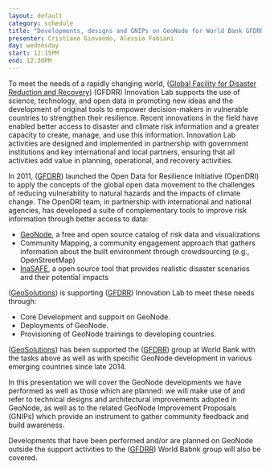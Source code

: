 ```yaml
---
layout: default
category: schedule
title: "Developments, designs and GNIPs on GeoNode for World Bank GFDRR Group"
presenter: Cristiano Giovando, Alessio Fabiani
day: wednesday
start: 12:15PM
end: 12:30PM
---
```


To meet the needs of a rapidly changing world, ([Global Facility for Disaster Reduction and Recovery](https://www.gfdrr.org/)) (GFDRR) Innovation Lab supports the use of science, technology, and open data in promoting new ideas and the development of original tools to empower decision-makers in vulnerable countries to strengthen their resilience. Recent innovations in the field have enabled better access to disaster and climate risk information and a greater capacity to create, manage, and use this information.  Innovation Lab activities are designed and implemented in partnership with government institutions and key international and local partners, ensuring that all activities add value in planning, operational, and recovery activities.

In 2011, ([GFDRR](https://www.gfdrr.org/)) launched the Open Data for Resilience Initiative (OpenDRI) to apply the concepts of the global open data movement to the challenges of reducing vulnerability to natural hazards and the impacts of climate change. The OpenDRI team, in partnership with international and national agencies, has developed a suite of complementary tools to improve risk information through better access to data:

 * [GeoNode](geonode.org), a free and open source catalog of risk data and visualizations
 * Community Mapping, a community engagement approach that gathers information about the built environment through crowdsourcing (e.g., OpenStreetMap)
 * [InaSAFE](inasafe.org/en/), a open source tool that provides realistic disaster scenarios and their potential impacts

([GeoSolutions](https://www.geo-solutions.it/)) is supporting ([GFDRR](https://www.gfdrr.org/)) Innovation Lab to meet these needs through:
* Core Development and support on GeoNode.
* Deployments of GeoNode.
* Provisioning of GeoNode trainings to developing countries.

([GeoSolutions](https://www.geo-solutions.it/)) has been supported the ([GFDRR](https://www.gfdrr.org/)) group at World Bank with the tasks above as well as with specific GeoNode development in various emerging countries since late 2014.

In this presentation we will cover the GeoNode developments we have performed as well as those which are planned: we will make use of and refer to technical designs and architectural improvements adopted in GeoNode, as well as to the related GeoNode Improvement Proposals (GNIPs) which provide an instrument to gather community feedback and build awareness.

Developments that have been performed and/or are planned on GeoNode outside the support activities to the ([GFDRR](https://www.gfdrr.org/)) World Babnk group will also be covered.
